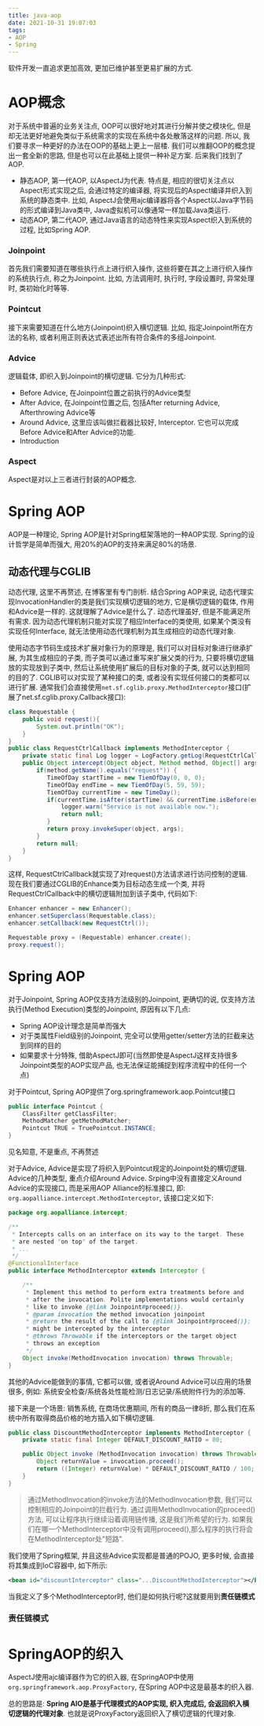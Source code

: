 ```yaml
---
title: java-aop
date: 2021-10-31 19:07:03
tags:
- AOP
- Spring
---
```


软件开发一直追求更加高效, 更加已维护甚至更易扩展的方式.

# AOP概念
对于系统中普遍的业务关注点, OOP可以很好地对其进行分解并使之模块化, 但是却无法更好地避免类似于系统需求的实现在系统中各处散落这样的问题. 所以, 我们要寻求一种更好的办法在OOP的基础上更上一层楼. 我们可以推翻OOP的概念提出一套全新的思路, 但是也可以在此基础上提供一种补足方案. 后来我们找到了AOP.
 - 静态AOP, 第一代AOP, 以AspectJ为代表. 特点是, 相应的很切关注点以Aspect形式实现之后, 会通过特定的编译器, 将实现后的Aspect编译并织入到系统的静态类中. 比如, AspectJ会使用ajc编译器将各个Aspect以Java字节码的形式编译到Java类中, Java虚拟机可以像通常一样加载Java类运行.
 - 动态AOP, 第二代AOP, 通过Java语言的动态特性来实现Aspect织入到系统的过程, 比如Spring AOP.

 ### Joinpoint
 首先我们需要知道在哪些执行点上进行织入操作, 这些将要在其之上进行织入操作的系统执行点, 称之为Joinpoint. 比如, 方法调用时, 执行时, 字段设置时, 异常处理时, 类初始化时等等.
 ### Pointcut
 接下来需要知道在什么地方(Joinpoint)织入横切逻辑. 比如, 指定Joinpoint所在方法的名称, 或者利用正则表达式表述出所有符合条件的多组Joinpoint.
 ### Advice
 逻辑载体, 即织入到Joinpoint的横切逻辑. 它分为几种形式:
  - Before Advice, 在Joinpoint位置之前执行的Advice类型
  - After Advice, 在Joinpoint位置之后, 包括After returning Advice, Afterthrowing Advice等
  - Around Advice, 这里应该叫做拦截器比较好, Interceptor. 它也可以完成Before Advice和After Advice的功能.
  - Introduction
 ### Aspect
 Aspect是对以上三者进行封装的AOP概念.

# Spring AOP
AOP是一种理论, Spring AOP是针对Spring框架落地的一种AOP实现. Spring的设计哲学是简单而强大, 用20%的AOP的支持来满足80%的场景.

 ## 动态代理与CGLIB
 动态代理, 这里不再赘述, 在博客里有专门剖析.
 结合Spring AOP来说, 动态代理实现InvocationHandler的类是我们实现横切逻辑的地方, 它是横切逻辑的载体, 作用和Advice是一样的. 这就理解了Advice是什么了.
 动态代理虽好, 但是不能满足所有需求. 因为动态代理机制只能对实现了相应Interface的类使用, 如果某个类没有实现任何Interface, 就无法使用动态代理机制为其生成相应的动态代理对象.

 使用动态字节码生成技术扩展对象行为的原理是, 我们可以对目标对象进行继承扩展, 为其生成相应的子类, 而子类可以通过重写来扩展父类的行为, 只要将横切逻辑放的实现放到子类中, 然后让系统使用扩展后的目标对象的子类, 就可以达到相同的目的了. CGLIB可以对实现了某种接口的类, 或者没有实现任何接口的类都可以进行扩展.
 通常我们会直接使用`net.sf.cglib.proxy.MethodInterceptor`接口(扩展了net.sf.cglib.proxy.Callback接口): 
 ```java
 class Requestable {
     public void request(){
         System.out.println("OK");
     }
 }
 public class RequestCtrlCallback implements MethodInterceptor {
     private static final Log logger = LogFactory.getLog(RequestCtrlCallback.class);
     public Object intercept(Object object, Method method, Object[] args, MethodProxy proxy) throws Throwable {
         if(method.getName().equals("request")) {
            TimeOfDay startTime = new TiemOfDay(0, 0, 0);
            TimeOfDay endTime = new TiemOfDay(5, 59, 59);
            TiemOfDay currentTime = new TimeDay();
            if(currentTime.isAfter(startTime) && currentTime.isBefore(endTime)) {
                logger.warn("Service is not available now.");
                return null;
            }
            return proxy.invokeSuper(object, args);
         }
         return null;
     }
 }
 ```
 这样, RequestCtrlCallback就实现了对request()方法请求进行访问控制的逻辑. 现在我们要通过CGLIB的Enhance类为目标动态生成一个类, 并将RequestCtrlCallback中的横切逻辑附加到该子类中, 代码如下:
 ```Java
 Enhancer enhancer = new Enhancer();
 enhancer.setSuperclass(Requestable.class);
 enhancer.setCallback(new RequestCtrl());
 
 Requestable proxy = (Requestable) enhancer.create();
 proxy.request();
 ```

# Spring AOP
对于Joinpoint, Spring AOP仅支持方法级别的Joinpoint, 更确切的说, 仅支持方法执行(Method Execution)类型的Joinpoint, 原因有以下几点:
 - Spring AOP设计理念是简单而强大
 - 对于类属性Field级别的Joinpoint, 完全可以使用getter/setter方法的拦截来达到同样的目的
 - 如果要求十分特殊, 借助AspectJ即可(当然即使是AspectJ这样支持很多Joinpoint类型的AOP实现产品, 也无法保证能捕捉到程序流程中的任何一个点)

对于Pointcut, Spring AOP提供了org.springframework.aop.Pointcut接口
```java
public interface Pointcut {
    ClassFilter getClassFilter;
    MethodMatcher getMethodMatcher;
    Pointcut TRUE = TruePointcut.INSTANCE;
}
```
见名知意, 不是重点, 不再赘述

对于Advice, Advice是实现了将织入到Pointcut规定的Joinpoint处的横切逻辑. Advice的几种类型, 重点介绍Around Advice.
Srping中没有直接定义Around Advice的实现接口, 而是采用AOP Alliance的标准接口, 即: `org.aopalliance.intercept.MethodInterceptor`, 该接口定义如下: 
```java
package org.aopalliance.intercept;

/**
 * Intercepts calls on an interface on its way to the target. These
 * are nested "on top" of the target.
 * ...
 */
@FunctionalInterface
public interface MethodInterceptor extends Interceptor {

	/**
	 * Implement this method to perform extra treatments before and
	 * after the invocation. Polite implementations would certainly
	 * like to invoke {@link Joinpoint#proceed()}.
	 * @param invocation the method invocation joinpoint
	 * @return the result of the call to {@link Joinpoint#proceed()};
	 * might be intercepted by the interceptor
	 * @throws Throwable if the interceptors or the target object
	 * throws an exception
	 */
	Object invoke(MethodInvocation invocation) throws Throwable;
}
```
其他的Advice能做到的事情, 它都可以做, 或者说Around Advice可以应用的场景很多, 例如: 系统安全检查/系统各处性能检测/日志记录/系统附件行为的添加等.

接下来是一个场景: 销售系统, 在商场优惠期间, 所有的商品一律8折, 那么我们在系统中所有取得商品价格的地方插入如下横切逻辑.
```java
public class DiscountMethodInterceptor implements MethodInterceptor {
    private static final Integer DEFAULT_DISCOUNT_RATIO = 80;

    public Object invoke (MethodInvocation invocation) throws Throwable {
        Object returnValue = invocation.proceed();
        return ((Integer) returnValue) * DEFAULT_DISCOUNT_RATIO / 100;
    }
}
```
> 通过MethodInvocation的invoke方法的MethodInvocation参数, 我们可以控制相应的Joinpoint的拦截行为. 通过调用MethodInvocation的proceed()方法, 可以让程序执行继续沿着调用链传播, 这是我们所希望的行为. 如果我们在哪一个MethodInterceptor中没有调用proceed(),那么程序的执行将会在MethodInterceptor处"短路".

我们使用了Spring框架, 并且这些Advice实现都是普通的POJO, 更多时候, 会直接将其集成到IoC容器中, 如下所示:
```XML
<bean id="discountInterceptor" class="...DiscountMethodInterceptor"></bean>
```

当我定义了多个MethodInterceptor时, 他们是如何执行呢?这就要用到**责任链模式**

### 责任链模式

# SpringAOP的织入
AspectJ使用ajc编译器作为它的织入器, 在SpringAOP中使用`org.springframework.aop.ProxyFactory`, 在Spring AOP中这是最基本的织入器.

总的思路是: **Spring AIO是基于代理模式的AOP实现, 织入完成后, 会返回织入横切逻辑的代理对象**. 也就是说ProxyFactory返回织入了横切逻辑的代理对象.


